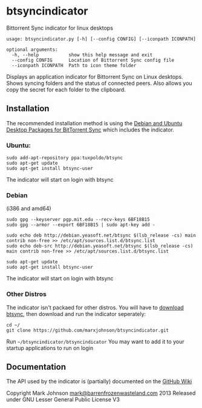 btsyncindicator
===============

Bittorrent Sync indicator for linux desktops

```
usage: btsyncindicator.py [-h] [--config CONFIG] [--iconpath ICONPATH]

optional arguments:
  -h, --help           show this help message and exit
  --config CONFIG      Location of Bittorrent Sync config file
  --iconpath ICONPATH  Path to icon theme folder
```

Displays an application indicator for Bittorrent Sync on Linux desktops.
Shows syncing folders and the status of connected peers.
Also allows you copy the secret for each folder to the clipboard.

## Installation

The recommended installation method is using the [Debian and Ubuntu Desktop Packages for BitTorrent Sync](http://forum.bittorrent.com/topic/19560-debian-and-ubuntu-desktop-packages-for-bittorrent-sync/) which includes the indicator.

### Ubuntu:
```
sudo add-apt-repository ppa:tuxpoldo/btsync
sudo apt-get update
sudo apt-get install btsync-user
```
The indicator will start on login with btsync

### Debian 
(i386 and amd64)
```
sudo gpg --keyserver pgp.mit.edu --recv-keys 6BF18B15
sudo gpg --armor --export 6BF18B15 | sudo apt-key add -

sudo echo deb http://debian.yeasoft.net/btsync $(lsb_release -cs) main contrib non-free >> /etc/apt/sources.list.d/btsync.list
sudo echo deb-src http://debian.yeasoft.net/btsync $(lsb_release -cs) main contrib non-free >> /etc/apt/sources.list.d/btsync.list

sudo apt-get update
sudo apt-get install btsync-user
```
The indicator will start on login with btsync

### Other Distros
The indicator isn't packaed for other distros. You will have to [download btsync](http://labs.bittorrent.com/experiments/sync.html), then download and run the indicator seperately:
```
cd ~/
git clone https://github.com/marxjohnson/btsyncindicator.git
```
Run `~/btsyncindicator/btsyncindicator`
You may want to add it to your startup applications to run on login

## Documentation

The API used by the indicator is (partially) documented on the [GitHub Wiki](https://github.com/marxjohnson/btsyncindicator/wiki)

Copyright Mark Johnson <mark@barrenfrozenwasteland.com> 2013
Released under GNU Lesser General Public License V3

